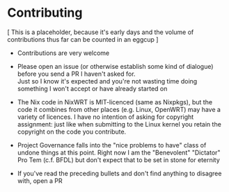 # Contributing

[ This is a placeholder, because it's early days and the volume of contributions thus far can be counted in an eggcup ]

* Contributions are very welcome

* Please open an issue (or otherwise establish some kind of dialogue) before you send a PR I haven't asked for.  
Just so I know it's expected and you're not wasting time doing something I won't accept or have already started on 

* The Nix code in NixWRT is MIT-licenced (same as Nixpkgs), but the code it combines from other places (e.g. Linux, OpenWRT) may 
have a variety of licences.  I have no intention of asking for copyright assignment: just like when submitting to the
Linux kernel you retain the copyright on the code you contribute.

* Project Governance falls into the "nice problems to have" class of undone things at this point. Right now I am the
"Benevolent" "Dictator" Pro Tem (c.f. BFDL) but don't expect that to be set in stone for eternity

* If you've read the preceding bullets and don't find anything to disagree with, open a PR
